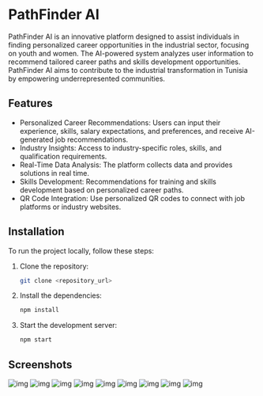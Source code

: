 # PathFinder AI

PathFinder AI is an innovative platform designed to assist individuals in finding personalized career opportunities in the industrial sector, focusing on youth and women. The AI-powered system analyzes user information to recommend tailored career paths and skills development opportunities. PathFinder AI aims to contribute to the industrial transformation in Tunisia by empowering underrepresented communities.

## Features

- Personalized Career Recommendations: Users can input their experience, skills, salary expectations, and preferences, and receive AI-generated job recommendations.
- Industry Insights: Access to industry-specific roles, skills, and qualification requirements.
- Real-Time Data Analysis: The platform collects data and provides solutions in real time.
- Skills Development: Recommendations for training and skills development based on personalized career paths.
- QR Code Integration: Use personalized QR codes to connect with job platforms or industry websites.

## Installation

To run the project locally, follow these steps:

1. Clone the repository:
   ```bash
   git clone <repository_url>
   ```

2. Install the dependencies:
   ```bash
   npm install
   ```

3. Start the development server:
   ```bash
   npm start
   ```
   
## Screenshots   
![img](img/img/1.png)
![img](img/img/2.png)
![img](img/img/3.png)
![img](img/img/4.png)
![img](img/img/5.png)
![img](img/img/6.png)
![img](img/img/7.png)
![img](img/img/8.png)
![img](img/img/9.png)
